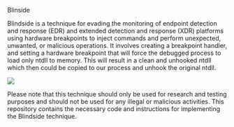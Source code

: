 Blinside

Blindside is a technique for evading the monitoring of endpoint detection and response (EDR) and extended detection and response (XDR) platforms using hardware breakpoints to inject commands and perform unexpected, unwanted, or malicious operations. It involves creating a breakpoint handler, and setting a hardware breakpoint that will force the debugged process to load only ntdll to memory. This will result in a clean and unhooked ntdll which then could be copied to our process and unhook the original ntdll.

![](https://cymulate.com/wp-content/uploads/2022/12/blindside-image-004.png)


Please note that this technique should only be used for research and testing purposes and should not be used for any illegal or malicious activities. This repository contains the necessary code and instructions for implementing the Blindside technique.